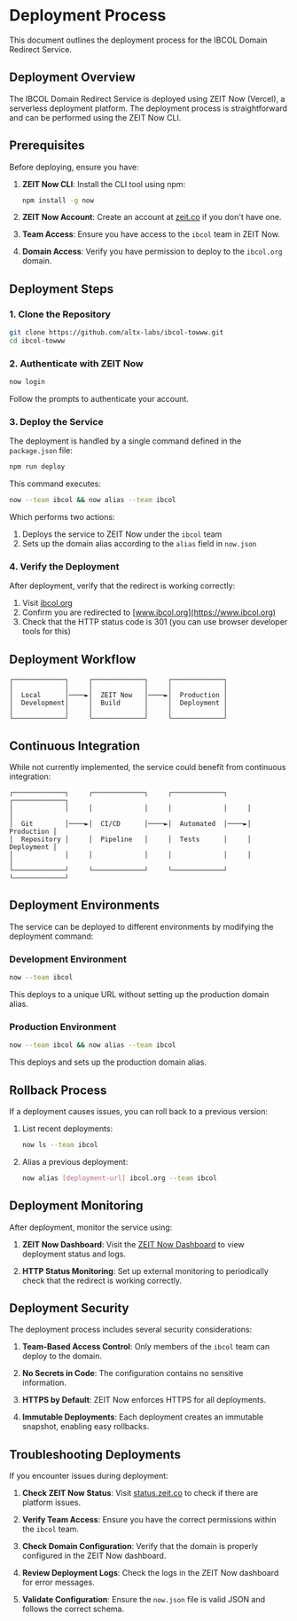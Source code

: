 # Deployment Process

This document outlines the deployment process for the IBCOL Domain Redirect Service.

## Deployment Overview

The IBCOL Domain Redirect Service is deployed using ZEIT Now (Vercel), a serverless deployment platform. The deployment process is straightforward and can be performed using the ZEIT Now CLI.

## Prerequisites

Before deploying, ensure you have:

1. **ZEIT Now CLI**: Install the CLI tool using npm:
   ```bash
   npm install -g now
   ```

2. **ZEIT Now Account**: Create an account at [zeit.co](https://zeit.co) if you don't have one.

3. **Team Access**: Ensure you have access to the `ibcol` team in ZEIT Now.

4. **Domain Access**: Verify you have permission to deploy to the `ibcol.org` domain.

## Deployment Steps

### 1. Clone the Repository

```bash
git clone https://github.com/altx-labs/ibcol-towww.git
cd ibcol-towww
```

### 2. Authenticate with ZEIT Now

```bash
now login
```

Follow the prompts to authenticate your account.

### 3. Deploy the Service

The deployment is handled by a single command defined in the `package.json` file:

```bash
npm run deploy
```

This command executes:

```bash
now --team ibcol && now alias --team ibcol
```

Which performs two actions:
1. Deploys the service to ZEIT Now under the `ibcol` team
2. Sets up the domain alias according to the `alias` field in `now.json`

### 4. Verify the Deployment

After deployment, verify that the redirect is working correctly:

1. Visit [ibcol.org](https://ibcol.org)
2. Confirm you are redirected to [www.ibcol.org](https://www.ibcol.org)
3. Check that the HTTP status code is 301 (you can use browser developer tools for this)

## Deployment Workflow

```
┌─────────────┐     ┌─────────────┐     ┌─────────────┐
│             │     │             │     │             │
│  Local      │────►│  ZEIT Now   │────►│  Production │
│  Development│     │  Build      │     │  Deployment │
│             │     │             │     │             │
└─────────────┘     └─────────────┘     └─────────────┘
```

## Continuous Integration

While not currently implemented, the service could benefit from continuous integration:

```
┌─────────────┐     ┌─────────────┐     ┌─────────────┐     ┌─────────────┐
│             │     │             │     │             │     │             │
│  Git        │────►│  CI/CD      │────►│  Automated  │────►│  Production │
│  Repository │     │  Pipeline   │     │  Tests      │     │  Deployment │
│             │     │             │     │             │     │             │
└─────────────┘     └─────────────┘     └─────────────┘     └─────────────┘
```

## Deployment Environments

The service can be deployed to different environments by modifying the deployment command:

### Development Environment

```bash
now --team ibcol
```

This deploys to a unique URL without setting up the production domain alias.

### Production Environment

```bash
now --team ibcol && now alias --team ibcol
```

This deploys and sets up the production domain alias.

## Rollback Process

If a deployment causes issues, you can roll back to a previous version:

1. List recent deployments:
   ```bash
   now ls --team ibcol
   ```

2. Alias a previous deployment:
   ```bash
   now alias [deployment-url] ibcol.org --team ibcol
   ```

## Deployment Monitoring

After deployment, monitor the service using:

1. **ZEIT Now Dashboard**: Visit the [ZEIT Now Dashboard](https://zeit.co/dashboard) to view deployment status and logs.

2. **HTTP Status Monitoring**: Set up external monitoring to periodically check that the redirect is working correctly.

## Deployment Security

The deployment process includes several security considerations:

1. **Team-Based Access Control**: Only members of the `ibcol` team can deploy to the domain.

2. **No Secrets in Code**: The configuration contains no sensitive information.

3. **HTTPS by Default**: ZEIT Now enforces HTTPS for all deployments.

4. **Immutable Deployments**: Each deployment creates an immutable snapshot, enabling easy rollbacks.

## Troubleshooting Deployments

If you encounter issues during deployment:

1. **Check ZEIT Now Status**: Visit [status.zeit.co](https://status.zeit.co) to check if there are platform issues.

2. **Verify Team Access**: Ensure you have the correct permissions within the `ibcol` team.

3. **Check Domain Configuration**: Verify that the domain is properly configured in the ZEIT Now dashboard.

4. **Review Deployment Logs**: Check the logs in the ZEIT Now dashboard for error messages.

5. **Validate Configuration**: Ensure the `now.json` file is valid JSON and follows the correct schema.


